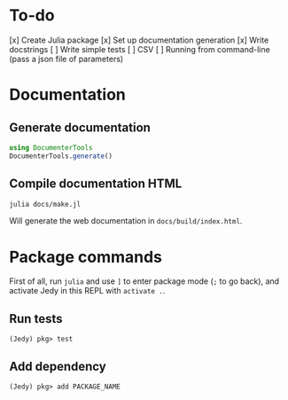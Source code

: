 # To-do

[x] Create Julia package
[x] Set up documentation generation
[x] Write docstrings
[ ] Write simple tests
[ ] CSV
[ ] Running from command-line (pass a json file of parameters)

# Documentation

## Generate documentation

```julia
using DocumenterTools
DocumenterTools.generate()
```

## Compile documentation HTML

```bash
julia docs/make.jl
```

Will generate the web documentation in `docs/build/index.html`.

# Package commands

First of all, run `julia` and use `]` to enter package mode (`;` to go back), and activate Jedy in this REPL with `activate .`.

## Run tests

```
(Jedy) pkg> test
```

## Add dependency

```
(Jedy) pkg> add PACKAGE_NAME
```